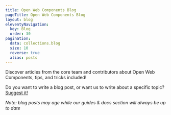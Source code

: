 ```yaml
---
title: Open Web Components Blog
pageTitle: Open Web Components Blog
layout: blog
eleventyNavigation:
  key: Blog
  order: 30
pagination:
  data: collections.blog
  size: 10
  reverse: true
  alias: posts
---
```


Discover articles from the core team and contributors about Open Web Components, tips, and tricks included!

Do you want to write a blog post, or want us to write about a specific topic? [Suggest it!](https://github.com/open-wc/open-wc/issues/new?title=[blog%20post]%20Write%20about%20...&labels=blog%20post&body=I%20would%20like%20to%20write%20about...)

_Note: blog posts may age while our guides & docs section will always be up to date_
